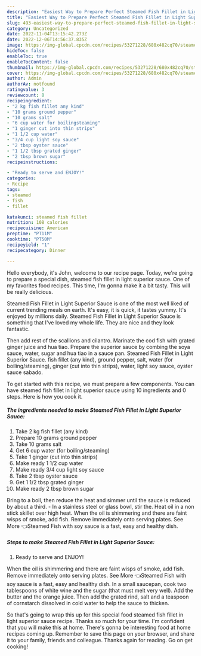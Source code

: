 ```yaml
---
description: "Easiest Way to Prepare Perfect Steamed Fish Fillet in Light Superior Sauce"
title: "Easiest Way to Prepare Perfect Steamed Fish Fillet in Light Superior Sauce"
slug: 493-easiest-way-to-prepare-perfect-steamed-fish-fillet-in-light-superior-sauce
category: Uncategorized
date: 2022-11-04T13:15:42.273Z
date: 2022-12-06T14:56:37.835Z
image: https://img-global.cpcdn.com/recipes/53271228/680x482cq70/steamed-fish-fillet-in-light-superior-sauce-recipe-main-photo.jpg
hideToc: false
enableToc: true
enableTocContent: false
thumbnail: https://img-global.cpcdn.com/recipes/53271228/680x482cq70/steamed-fish-fillet-in-light-superior-sauce-recipe-main-photo.jpg
cover: https://img-global.cpcdn.com/recipes/53271228/680x482cq70/steamed-fish-fillet-in-light-superior-sauce-recipe-main-photo.jpg
author: Admin
authorAv: notfound
ratingvalue: 3
reviewcount: 8
recipeingredient:
- "2 kg fish fillet any kind"
- "10 grams ground pepper"
- "10 grams salt"
- "6 cup water for boilingsteaming"
- "1 ginger cut into thin strips"
- "1 1/2 cup water"
- "3/4 cup light soy sauce"
- "2 tbsp oyster sauce"
- "1 1/2 tbsp grated ginger"
- "2 tbsp brown sugar"
recipeinstructions:

- "Ready to serve and ENJOY!"
categories:
- Recipe
tags:
- steamed
- fish
- fillet

katakunci: steamed fish fillet 
nutrition: 108 calories
recipecuisine: American
preptime: "PT11M"
cooktime: "PT50M"
recipeyield: "1"
recipecategory: Dinner

---
```



Hello everybody, it's John, welcome to our recipe page. Today, we're going to prepare a special dish, steamed fish fillet in light superior sauce. One of my favorites food recipes. This time, I'm gonna make it a bit tasty. This will be really delicious.

Steamed Fish Fillet in Light Superior Sauce is one of the most well liked of current trending meals on earth. It's easy, it is quick, it tastes yummy. It's enjoyed by millions daily. Steamed Fish Fillet in Light Superior Sauce is something that I've loved my whole life. They are nice and they look fantastic.

Then add rest of the scallions and cilantro. Marinate the cod fish with grated ginger juice and hua tiao. Prepare the superior sauce by combing the soya sauce, water, sugar and hua tiao in a sauce pan. Steamed Fish Fillet in Light Superior Sauce. fish fillet (any kind), ground pepper, salt, water (for boiling/steaming), ginger (cut into thin strips), water, light soy sauce, oyster sauce sabado.


To get started with this recipe, we must prepare a few components. You can have steamed fish fillet in light superior sauce using 10 ingredients and 0 steps. Here is how you cook it.

<!--inarticleads1-->

##### The ingredients needed to make Steamed Fish Fillet in Light Superior Sauce:

1. Take 2 kg fish fillet (any kind)
1. Prepare 10 grams ground pepper
1. Take 10 grams salt
1. Get 6 cup water (for boiling/steaming)
1. Take 1 ginger (cut into thin strips)
1. Make ready 1 1/2 cup water
1. Make ready 3/4 cup light soy sauce
1. Take 2 tbsp oyster sauce
1. Get 1 1/2 tbsp grated ginger
1. Make ready 2 tbsp brown sugar


Bring to a boil, then reduce the heat and simmer until the sauce is reduced by about a third. - In a stainless steel or glass bowl, stir the. Heat oil in a non stick skillet over high heat. When the oil is shimmering and there are faint wisps of smoke, add fish. Remove immediately onto serving plates. ‌See More 👈Steamed Fish with soy sauce is a fast, easy and healthy dish. 

<!--inarticleads2-->

##### Steps to make Steamed Fish Fillet in Light Superior Sauce:


1. Ready to serve and ENJOY!

When the oil is shimmering and there are faint wisps of smoke, add fish. Remove immediately onto serving plates. ‌See More 👈Steamed Fish with soy sauce is a fast, easy and healthy dish. In a small saucepan, cook two tablespoons of white wine and the sugar (that must melt very well). Add the butter and the orange juice. Then add the grated rind, salt and a teaspoon of cornstarch dissolved in cold water to help the sauce to thicken. 

So that's going to wrap this up for this special food steamed fish fillet in light superior sauce recipe. Thanks so much for your time. I'm confident that you will make this at home. There's gonna be interesting food at home recipes coming up. Remember to save this page on your browser, and share it to your family, friends and colleague. Thanks again for reading. Go on get cooking!
